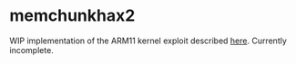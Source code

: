 # memchunkhax2

WIP implementation of the ARM11 kernel exploit described [here](https://media.ccc.de/v/32c3-7240-console_hacking). Currently incomplete.
